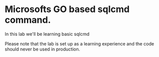 # Microsofts GO based sqlcmd command.

In this lab we'll be learning basic sqlcmd

Please note that the lab is set up as a learning experience and the code should never be used in production.

